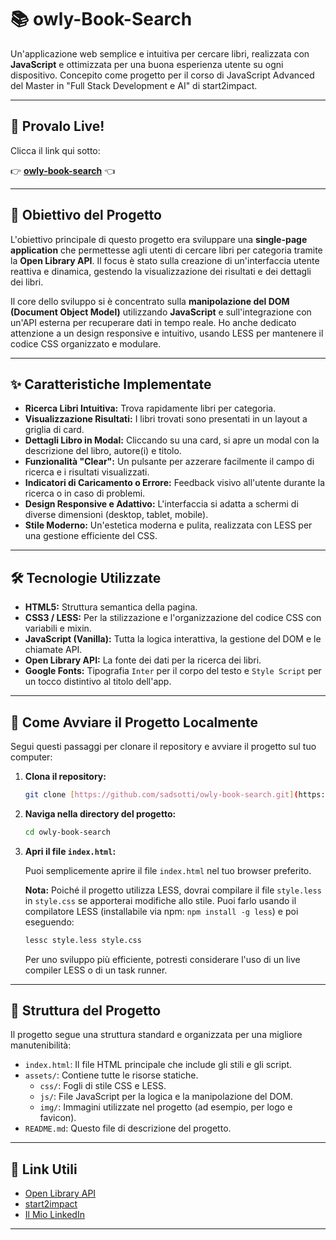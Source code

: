 # 📚 owly-Book-Search

Un'applicazione web semplice e intuitiva per cercare libri, realizzata con **JavaScript** e ottimizzata per una buona esperienza utente su ogni dispositivo. Concepito come progetto per il corso di JavaScript Advanced del Master in "Full Stack Development e AI" di start2impact.

---

## 🔗 Provalo Live!

Clicca il link qui sotto:

👉 [**owly-book-search**](https://owly-book-search.netlify.app/) 👈

---

## 🎯 Obiettivo del Progetto

L'obiettivo principale di questo progetto era sviluppare una **single-page application** che permettesse agli utenti di cercare libri per categoria tramite la **Open Library API**. Il focus è stato sulla creazione di un'interfaccia utente reattiva e dinamica, gestendo la visualizzazione dei risultati e dei dettagli dei libri.

Il core dello sviluppo si è concentrato sulla **manipolazione del DOM (Document Object Model)** utilizzando **JavaScript** e sull'integrazione con un'API esterna per recuperare dati in tempo reale. Ho anche dedicato attenzione a un design responsive e intuitivo, usando LESS per mantenere il codice CSS organizzato e modulare.

---

## ✨ Caratteristiche Implementate

* **Ricerca Libri Intuitiva:** Trova rapidamente libri per categoria.
* **Visualizzazione Risultati:** I libri trovati sono presentati in un layout a griglia di card.
* **Dettagli Libro in Modal:** Cliccando su una card, si apre un modal con la descrizione del libro, autore(i) e titolo.
* **Funzionalità "Clear":** Un pulsante per azzerare facilmente il campo di ricerca e i risultati visualizzati.
* **Indicatori di Caricamento o Errore:** Feedback visivo all'utente durante la ricerca o in caso di problemi.
* **Design Responsive e Adattivo:** L'interfaccia si adatta a schermi di diverse dimensioni (desktop, tablet, mobile).
* **Stile Moderno:** Un'estetica moderna e pulita, realizzata con LESS per una gestione efficiente del CSS.

---

## 🛠️ Tecnologie Utilizzate

* **HTML5:** Struttura semantica della pagina.
* **CSS3 / LESS:** Per la stilizzazione e l'organizzazione del codice CSS con variabili e mixin.
* **JavaScript (Vanilla):** Tutta la logica interattiva, la gestione del DOM e le chiamate API.
* **Open Library API:** La fonte dei dati per la ricerca dei libri.
* **Google Fonts:** Tipografia `Inter` per il corpo del testo e `Style Script` per un tocco distintivo al titolo dell'app.

---

## 🚀 Come Avviare il Progetto Localmente

Segui questi passaggi per clonare il repository e avviare il progetto sul tuo computer:

1.  **Clona il repository:**

    ```bash
    git clone [https://github.com/sadsotti/owly-book-search.git](https://github.com/sadsotti/owly-book-search.git)

2.  **Naviga nella directory del progetto:**

    ```bash
    cd owly-book-search
    ```

3.  **Apri il file `index.html`:**

    Puoi semplicemente aprire il file `index.html` nel tuo browser preferito.

    **Nota:** Poiché il progetto utilizza LESS, dovrai compilare il file `style.less` in `style.css` se apporterai modifiche allo stile. Puoi farlo usando il compilatore LESS (installabile via npm: `npm install -g less`) e poi eseguendo:
    ```bash
    lessc style.less style.css
    ```
    Per uno sviluppo più efficiente, potresti considerare l'uso di un live compiler LESS o di un task runner.

---

## 📂 Struttura del Progetto

Il progetto segue una struttura standard e organizzata per una migliore manutenibilità:

* `index.html`: Il file HTML principale che include gli stili e gli script.
* `assets/`: Contiene tutte le risorse statiche.
    * `css/`: Fogli di stile CSS e LESS.
    * `js/`: File JavaScript per la logica e la manipolazione del DOM.
    * `img/`: Immagini utilizzate nel progetto (ad esempio, per logo e favicon).
* `README.md`: Questo file di descrizione del progetto.

---

## 🔗 Link Utili

* [Open Library API](https://openlibrary.org/developers/api)
* [start2impact](https://www.start2impact.it/)
* [Il Mio LinkedIn](https://linkedin.com/in/lorenzo-sottile)

---
